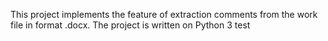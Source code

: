 This project implements the feature of extraction comments from the work file in format .docx.
The project is written on Python 3
test 

